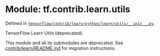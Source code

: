 <div itemscope itemtype="http://developers.google.com/ReferenceObject">
<meta itemprop="name" content="tf.contrib.learn.utils" />
<meta itemprop="path" content="Stable" />
</div>

# Module: tf.contrib.learn.utils



Defined in [`tensorflow/contrib/learn/python/learn/utils/__init__.py`](https://www.tensorflow.org/code/tensorflow/contrib/learn/python/learn/utils/__init__.py).

TensorFlow Learn Utils (deprecated).

This module and all its submodules are deprecated. See
[contrib/learn/README.md](https://www.tensorflow.org/code/tensorflow/contrib/learn/README.md)
for migration instructions.

